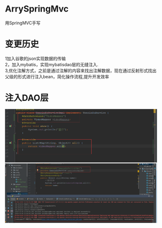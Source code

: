 # ArrySpringMvc
用SpringMVC手写

# 变更历史
 1加入谷歌的json实现数据的传输<br/>
 2，加入mybatis，实现mybatisdao层的无缝注入.<br/>
 3,优化注解方式，之前是通过注解的内容来找出注解数据，现在通过反射形式找出父级的形式进行注入bean，简化操作流程,提升开发效率<br/>
# 注入DAO层
![image](https://github.com/ArryLuo/ArrySpringMvc/blob/master/img/QzpcVXNlcnNcTFVPWlVCQU5HXEFwcERhdGFcUm9hbWluZ1xEaW5nVGFsa1wyNDQ0OTU5MDFfdjJcSW1hZ2VGaWxlc1xBMTdGODlFQi0zRDhCLTQ3NWMtQTAyNy1CQTdDNzkzM0MwNUMucG5n.png)
![image](https://github.com/ArryLuo/ArrySpringMvc/blob/master/img/QzpcVXNlcnNcTFVPWlVCQU5HXEFwcERhdGFcUm9hbWluZ1xEaW5nVGFsa1wyNDQ0OTU5MDFfdjJcSW1hZ2VGaWxlc1xCRUUzNDkzQS1DRjEzLTQ1YTAtOEZEMi1ERkNEMUU5MkE0M0EucG5n.png)
      

